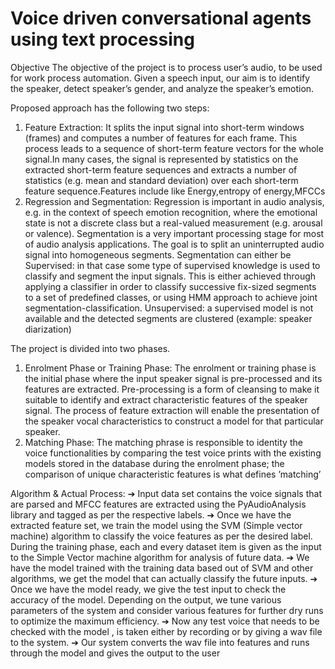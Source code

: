 # Voice driven conversational agents using text processing

Objective
The objective of the project is to process user’s audio, to be used for work
process automation. Given a speech input, our aim is to identify the speaker,
detect speaker’s gender, and analyze the speaker’s emotion.

Proposed approach has the following two steps:
1. Feature Extraction: It splits the input signal into short-term windows
(frames) and computes a number of features for each frame. This
process leads to a sequence of short-term feature vectors for the whole
signal.In many cases, the signal is represented by statistics on the
extracted short-term feature sequences and extracts a number of
statistics (e.g. mean and standard deviation) over each short-term
feature sequence.Features include like Energy,entropy of energy,MFCCs
2. Regression and Segmentation: Regression is important in audio
analysis, e.g. in the context of speech emotion recognition, where the
emotional state is not a discrete class but a real-valued measurement
(e.g. arousal or valence). Segmentation is a very important processing
stage for most of audio analysis applications. The goal is to split an
uninterrupted audio signal into homogeneous segments. Segmentation
can either be
        Supervised: in that case some type of supervised knowledge is
        used to classify and segment the input signals. This is either
        achieved through applying a classifier in order to classify
        successive fix-sized segments to a set of predefined classes, or
        using HMM approach to achieve joint segmentation-classification.
        Unsupervised: a supervised model is not available and the
        detected segments are clustered (example: speaker diarization)
        
The project is divided into two phases.
1. Enrolment Phase or Training Phase: The enrolment or training phase is
the initial phase where the input speaker signal is pre-processed and its
features are extracted. Pre-processing is a form of cleansing to make it
suitable to identify and extract characteristic features of the speaker
signal. The process of feature extraction will enable the presentation of
the speaker vocal characteristics to construct a model for that particular
speaker.
2. Matching Phase: The matching phrase is responsible to identity the
voice functionalities by comparing the test voice prints with the existing
models stored in the database during the enrolment phase; the
comparison of unique characteristic features is what defines ’matching’

Algorithm & Actual Process:
➔ Input data set contains the voice signals that are parsed and MFCC
features are extracted using the PyAudioAnalysis library and tagged as
per the respective labels.
➔ Once we have the extracted feature set, we train the model using the
SVM (Simple vector machine) algorithm to classify the voice features as
per the desired label. During the training phase, each and every dataset
item is given as the input to the Simple Vector machine algorithm for
analysis of future data.
➔ We have the model trained with the training data based out of SVM and
other algorithms, we get the model that can actually classify the future
inputs.
➔ Once we have the model ready, we give the test input to check the
accuracy of the model. Depending on the output, we tune various
parameters of the system and consider various features for further dry
runs to optimize the maximum efficiency.
➔ Now any test voice that needs to be checked with the model , is taken
either by recording or by giving a wav file to the system.
➔ Our system converts the wav file into features and runs through the 
model and gives the output to the user
